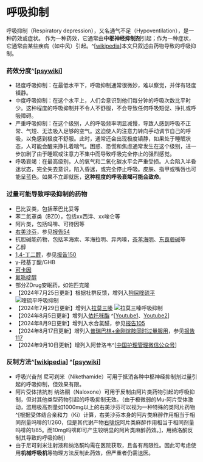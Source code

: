 ﻿# 呼吸抑制
呼吸抑制（Respiratory depression），又名通气不足（Hypoventilation），是一种药效或症状。
作为一种药效，它通常由**中枢神经抑制剂**引起；作为一种症状，它通常由某些疾病（如中风）引起。^[[wikipedia](https://en.wikipedia.org/wiki/Hypoventilation#Causes)]本文只叙述由药物导致的呼吸抑制。
### 药效分度^[[psywiki](https://m.psychonautwiki.org/wiki/Respiratory_depression)]
- 轻度呼吸抑制：在最低水平下，呼吸抑制通常很微妙，难以察觉，并伴有轻度镇静。
- 中度呼吸抑制：在这个水平上，人们会意识到他们每分钟的呼吸次数比平时少。这种程度的呼吸抑制并不令人不舒服，不会导致任何呼吸短促、挣扎或呼吸障碍。
- 严重呼吸抑制：在这个级别，人的呼吸频率明显减慢，导致人感到呼吸不正常、气短、无法吸入足够的空气。这迫使人的注意力转向手动调节自己的呼吸，以免感到极度不舒服。此时，通常还会出现极度镇静，如果处于睡眠状态，人可能会醒来挣扎着喘气。困惑、恐慌和焦虑通常发生在这个级别，进一步加剧了由于睡眠或注意力不集中而导致呼吸完全停止的强烈感觉。
- 呼吸衰竭：在最高级别，人的氧气和二氧化碳水平会严重受损。人会陷入半昏迷状态，完全失去意识，陷入昏迷，或完全停止呼吸。皮肤、指甲或嘴唇也可能呈蓝色。如果不立即就医，**这种程度的呼吸衰竭可能会致命**。
### 过量可能导致呼吸抑制的药物
- 巴比妥类，包括苯巴比妥等
- 苯二氮䓬类（BZD），包括xx西泮、xx唑仑等
- 阿片类，包括吗啡、可待因等
- [右美沙芬](https://overspeed.wiki/drug/DXM/)，参见[报告54](https://overspeed.wiki/report/RP054/)
- 抗胆碱能药物，包括苯海索、苯海拉明、异丙嗪，[茶苯海明](https://overspeed.wiki/drug/%E8%8C%B6%E7%A2%B1%E7%B1%BB%E8%8D%AF%E7%89%A9/#%E8%8C%B6%E8%8B%AF%E6%B5%B7%E6%98%8E%EF%BC%88Dimenhydrinate%EF%BC%89)、[东莨菪碱](https://overspeed.wiki/drug/%E4%B8%9C%E8%8E%A8%E8%8F%AA%E7%A2%B1/)等
- 乙醇
- [1,4-丁二醇](https://overspeed.wiki/drug/药物警戒#2024年7月13日)，参见[报告150](https://overspeed.wiki/report/RP150/)
- γ-羟基丁酸/GHB
- [可卡因](https://overspeed.wiki/drug/%E5%8F%AF%E5%8D%A1%E5%9B%A0/)
- [氟哌啶醇](https://overspeed.wiki/drug/%E6%B0%9F%E5%93%8C%E5%95%B6%E9%86%87/)
- 部分ZDrug安眠药，如佐匹克隆
- 【2024年7月25日更新】根据社群反馈，增列入[狗屎喹硫平](https://overspeed.wiki/drug/QTP/) ![喹硫平呼吸抑制](/imgs/喹硫平呼吸困难.png)
- 【2024年7月29日更新】增列入[拉莫三嗪](https://overspeed.wiki/drug/拉莫三嗪) ![拉莫三嗪呼吸抑制](/imgs/拉莫三嗪呼吸抑制.jpg)
- 【2024年8月5日更新】增列入[依托咪酯](https://overspeed.wiki/drug/ETO/) ^[[Youtube1](https://www.youtube.com/watch?v=pXlU4uspuXg)、[Youtube2](https://www.youtube.com/watch?v=dZgOIWF4XqA)]
- 【2024年8月9日更新】增列入水合氯醛，参见[报告105](https://overspeed.wiki/report/RP105/)
- 【2024年8月17日更新】增列入[普瑞巴林+金刚烷胺同时过量服用](https://overspeed.wiki/drug/PR80/#%E5%85%B3%E4%BA%8E%E6%99%AE%E7%91%9E%E5%B7%B4%E6%9E%97%E5%92%8C%E9%87%91%E5%88%9A%E7%83%B7%E8%83%BA%E5%90%88%E7%94%A8)，参见[报告117](https://overspeed.wiki/report/RP117/)
- 【2024年9月10日更新】增列入阿昔洛韦^[[中国护理管理微信公众号](https://mp.weixin.qq.com/s/QsAjrMQUHTJRNKDF1ZPktg)]
### 反制方法^[[wikipedia](https://en.wikipedia.org/wiki/Hypoventilation#Causes)] ^[[psywiki](https://m.psychonautwiki.org/wiki/Respiratory_depression)]
- 呼吸兴奋剂 尼可刹米（Nikethamide）可用于抵消各种中枢神经抑制剂过量引起的呼吸抑制，但效果有限。
- 阿片受体拮抗剂 纳洛酮（Naloxone）可用于反制由阿片类药物引起的呼吸抑制，但对其他类型药物引起的呼吸抑制无效。（由于极微弱的Mu-阿片受体激动，滥用极高剂量如1000mg以上的右美沙芬可以视为一种特殊的类阿片药物^[根据受体结合亲和力（Ki）计算，右美沙芬本身的阿片类麻醉作用相当于相同剂量吗啡的1/260，但是其代谢产物[右啡烷](https://overspeed.wiki/DXM/#%E5%8F%B3%E5%95%A1%E7%83%B7)阿片类麻醉作用相当于相同剂量吗啡的1/85。而10mg吗啡即可产生较明显的阿片类麻醉药效。]，用纳洛酮反制其导致的呼吸抑制）
- 由于尼可刹米注射液和纳洛酮均需在医院获取，且各有局限性。因此可考虑使用**机械呼吸机**等物理方法反制此药效，但严重者仍需送医。

